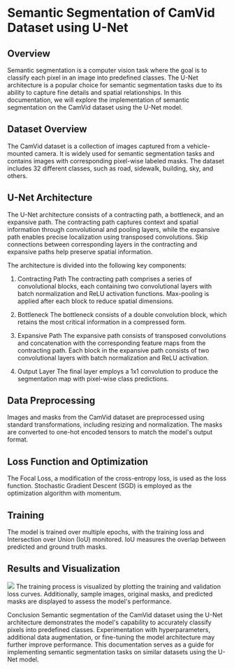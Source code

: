 # Semantic Segmentation of CamVid Dataset using U-Net

## Overview
Semantic segmentation is a computer vision task where the goal is to classify each pixel in an image into predefined classes. The U-Net architecture is a popular choice for semantic segmentation tasks due to its ability to capture fine details and spatial relationships. In this documentation, we will explore the implementation of semantic segmentation on the CamVid dataset using the U-Net model.

## Dataset Overview
The CamVid dataset is a collection of images captured from a vehicle-mounted camera. It is widely used for semantic segmentation tasks and contains images with corresponding pixel-wise labeled masks. The dataset includes 32 different classes, such as road, sidewalk, building, sky, and others.

## U-Net Architecture
The U-Net architecture consists of a contracting path, a bottleneck, and an expansive path. The contracting path captures context and spatial information through convolutional and pooling layers, while the expansive path enables precise localization using transposed convolutions. Skip connections between corresponding layers in the contracting and expansive paths help preserve spatial information.

The architecture is divided into the following key components:

1. Contracting Path
The contracting path comprises a series of convolutional blocks, each containing two convolutional layers with batch normalization and ReLU activation functions. Max-pooling is applied after each block to reduce spatial dimensions.

2. Bottleneck
The bottleneck consists of a double convolution block, which retains the most critical information in a compressed form.

3. Expansive Path
The expansive path consists of transposed convolutions and concatenation with the corresponding feature maps from the contracting path. Each block in the expansive path consists of two convolutional layers with batch normalization and ReLU activation.

4. Output Layer
The final layer employs a 1x1 convolution to produce the segmentation map with pixel-wise class predictions.

## Data Preprocessing
Images and masks from the CamVid dataset are preprocessed using standard transformations, including resizing and normalization. The masks are converted to one-hot encoded tensors to match the model's output format.

## Loss Function and Optimization
The Focal Loss, a modification of the cross-entropy loss, is used as the loss function. Stochastic Gradient Descent (SGD) is employed as the optimization algorithm with momentum.

## Training
The model is trained over multiple epochs, with the training loss and Intersection over Union (IoU) monitored. IoU measures the overlap between predicted and ground truth masks.

## Results and Visualization
![](https://imgur.com/2RjxOEQ.png)
The training process is visualized by plotting the training and validation loss curves. Additionally, sample images, original masks, and predicted masks are displayed to assess the model's performance.

Conclusion
Semantic segmentation of the CamVid dataset using the U-Net architecture demonstrates the model's capability to accurately classify pixels into predefined classes. Experimentation with hyperparameters, additional data augmentation, or fine-tuning the model architecture may further improve performance. This documentation serves as a guide for implementing semantic segmentation tasks on similar datasets using the U-Net model.
